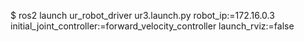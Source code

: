 $ ros2 launch ur_robot_driver ur3.launch.py robot_ip:=172.16.0.3 initial_joint_controller:=forward_velocity_controller launch_rviz:=false
